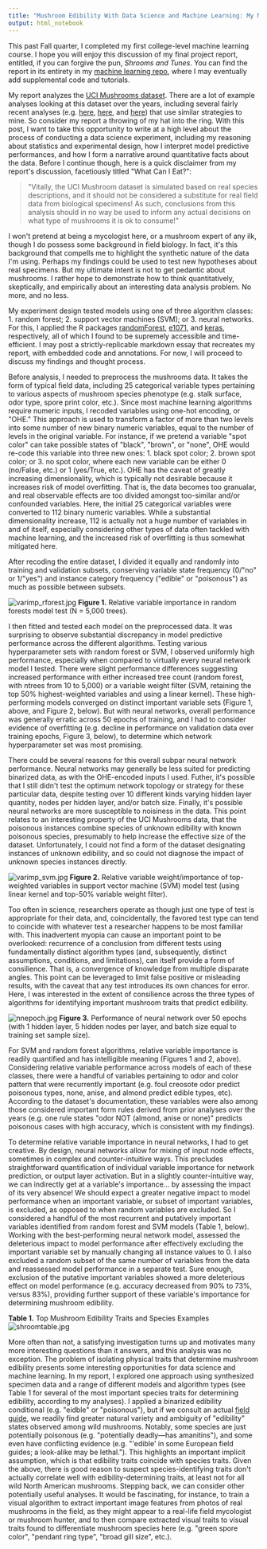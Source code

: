 ```yaml
---
title: "Mushroom Edibility With Data Science and Machine Learning: My ML Final Project"
output: html_notebook
---
```


This past Fall quarter, I completed my first college-level machine learning course. I hope you will enjoy this discussion of my final project report, entitled, if you can forgive the pun, _Shrooms and Tunes_. You can find the report in its entirety in my [machine learning repo](https://github.com/metamaden/machine-learning), where I may eventually add supplemental code and tutorials. 

My report analyzes the [UCI Mushrooms dataset](https://archive.ics.uci.edu/ml/datasets/mushroom). There are a lot of example analyses looking at this dataset over the years, including several fairly recent analyses (e.g. [here](https://rpubs.com/soumya2g/CUNY-Coursework), [here](http://inmachineswetrust.com/posts/mushroom-classification/), and [here](http://rstudio-pubs-static.s3.amazonaws.com/293253_357dc3b3d3de44c8896039a9985674d4.html)) that use similar strategies to mine. So consider my report a throwing of my hat into the ring. With this post, I want to take this opportunity to write at a high level about the process of conducting a data science experiment, including my reasoning about statistics and experimental design, how I interpret model predictive performances, and how I form a narrative around quantitative facts about the data. Before I continue though, here is a quick disclaimer from my report's discussion, facetiously titled "What Can I Eat?":

>"Vitally, the UCI Mushroom dataset is simulated based on real species descriptions, and it should not be considered a substitute for real field data from biological specimens! As such, conclusions from this analysis should in no way be used to inform any actual decisions on what type of mushrooms it is ok to consume!"

I won't pretend at being a mycologist here, or a mushroom expert of any ilk, though I do possess some background in field biology. In fact, it's this background that compells me to highlight the synthetic nature of the data I'm using. Perhaps my findings could be used to test new hypotheses about real specimens. But my ultimate intent is not to get pedantic about mushrooms. I rather hope to demonstrate how to think quantitatively, skeptically, and empirically about an interesting data analysis problem. No more, and no less.

My experiment design tested models using one of three algorithm classes: 1. random forest; 2. support vector machines (SVM); or 3. neural networks. For this, I applied the R packages [randomForest](https://cran.r-project.org/web/packages/randomForest/index.html), [e1071](https://cran.r-project.org/web/packages/e1071/index.html), and [keras](https://cran.r-project.org/web/packages/keras/index.html), respectively, all of which I found to be supremely accessible and time-efficient. I may post a strictly-replicable markdown essay that recreates my report, with embedded code and annotations. For now, I will proceed to discuss my findings and thought process.

Before analysis, I needed to preprocess the mushrooms data. It takes the form of typical field data, including 25 categorical variable types pertaining to various aspects of mushroom species phenotype (e.g. stalk surface, odor type, spore print color, etc.). Since most machine learning algorithms require numeric inputs, I recoded variables using one-hot encoding, or "OHE." This approach is used to transform a factor of more than two levels into some number of new binary numeric variables, equal to the number of levels in the original variable. For instance, if we pretend a variable "spot color" can take possible states of "black", "brown", or "none", OHE would re-code this variable into three new ones: 1. black spot color; 2. brown spot color; or 3. no spot color, where each new variable can be either 0 (no/False, etc.) or 1 (yes/True, etc.). OHE has the caveat of greatly increasing dimensionality, which is typically not desirable because it increases risk of model overfitting. That is, the data becomes too granualar, and real observable effects are too divided amongst too-similar and/or confounded variables. Here, the initial 25 categorical variables were converted to 112 binary numeric variables. While a substantial dimensionality increase, 112 is actually not a huge number of variables in and of itself, especially considering other types of data often tackled with machine learning, and the increased risk of overfitting is thus somewhat mitigated here. 

After recoding the entire dataset, I divided it equally and randomly into training and validation subsets, conserving variable state frequency (0/"no" or 1/"yes") and instance category frequency ("edible" or "poisonous") as much as possible between subsets.

![varimp_rforest.jpg](https://raw.githubusercontent.com/metamaden/metamaden.github.io/master/_posts/media/varimp_rforest.jpg) 
**Figure 1.** Relative variable importance in random forests model test (N = 5,000 trees).

I then fitted and tested each model on the preprocessed data. It was surprising to observe substantial discrepancy in model predictive performance across the different algorithms. Testing various hyperparameter sets with random forest or SVM, I observed uniformly high performance, especially when compared to virtually every neural network model I tested. There were slight performance differences suggesting increased performance with either increased tree count (random forest, with ntrees from 10 to 5,000) or a variable weight filter (SVM, retaining the top 50% highest-weighted variables and using a linear kernel). These high-performing models converged on distinct important variable sets (Figure 1, above, and Figure 2, below). But with neural networks, overall performance was generally erratic across 50 epochs of training, and I had to consider evidence of overfitting (e.g. decline in performance on validation data over training epochs, Figure 3, below), to determine which network hyperparameter set was most promising. 

There could be several reasons for this overall subpar neural network performance. Neural networks may generally be less suited for predicting binarized data, as with the OHE-encoded inputs I used. Futher, it's possible that I still didn't test the optimum network topology or strategy for these particular data, despite testing over 10 different kinds varying hidden layer quantity, nodes per hidden layer, and/or batch size. Finally, it's possible neural networks are more susceptible to noisiness in the data. This point relates to an interesting property of the UCI Mushrooms data, that the poisonous instances combine species of unknown edibility with known poisonous species, presumably to help increase the effective size of the dataset. Unfortunately, I could not find a form of the dataset designating instances of unknown edibility, and so could not diagnose the impact of unknown species instances directly.

![varimp_svm.jpg](https://raw.githubusercontent.com/metamaden/metamaden.github.io/master/_posts/media/varimp_svm.jpg)
**Figure 2.** Relative variable weight/importance of top-weighted variables in support vector machine (SVM) model test (using linear kernel and top-50% variable weight filter).

Too often in science, researchers operate as though just one type of test is appropriate for their data, and, coincidentally, the favored test type can tend to coincide with whatever test a researcher happens to be most familiar with. This inadvertent myopia can cause an important point to be overlooked: recurrence of a conclusion from different tests using fundamentally distinct algorithm types (and, subsequently, distinct assumptions, conditions, and limitations), can itself provide a form of consilience. That is, a convergence of knowledge from multiple disparate angles. This point can be leveraged to limit false positive or misleading results, with the caveat that any test introduces its own chances for error. Here, I was interested in the extent of consilience across the three types of algorithms for identifying important mushroom traits that predict edibility.

![nnepoch.jpg](https://raw.githubusercontent.com/metamaden/metamaden.github.io/master/_posts/media/nnepoch.jpg)
**Figure 3.** Performance of neural network over 50 epochs (with 1 hidden layer, 5 hidden nodes per layer, and batch size equal to training set sample size).

For SVM and random forest algorithms, relative variable importance is readily quantified and has intelligible meaning (Figures 1 and 2, above). Considering relative variable performance across models of each of these classes, there were a handful of variables pertaining to odor and color pattern that were recurrently important (e.g. foul creosote odor predict poisonous types, none, anise, and almond predict edible types, etc). According to the dataset's documentation, these variables were also among those considered important form rules derived from prior analyses over the years (e.g. one rule states "odor NOT (almond, anise or none)" predicts poisonous cases with high accuracy, which is consistent with my findings). 

To determine relative variable importance in neural networks, I had to get creative. By design, neural networks allow for mixing of input node effects, sometimes in complex and counter-intuitive ways. This precludes straightforward quantification of individual variable importance for network prediction, or output layer activation. But in a slightly counter-intuitive way, we can indirectly get at a variable's importance... by assessing the impact of its very absence! We should expect a greater negative impact to model performance when an important variable, or subset of important variables, is excluded, as opposed to when random variables are excluded. So I considered a handful of the most recurrent and putatively important variables identified from random forest and SVM models (Table 1, below). Working with the best-performing neural network model, assessed the deleterious impact to model performance after effectively excluding the important variable set by manually changing all instance values to 0. I also excluded a random subset of the same number of variables from the data and reassessed model performance in a separate test. Sure enough, exclusion of the putative important variables showed a more deleterious effect on model performance (e.g. accuracy decreased from 90% to 73%, versus 83%), providing further support of these variable's importance for determining mushroom edibility.

**Table 1.** Top Mushroom Edibility Traits and Species Examples
![shroomtable.jpg](https://raw.githubusercontent.com/metamaden/metamaden.github.io/master/_posts/media/shroomtable.jpg)


More often than not, a satisfying investigation turns up and motivates many more interesting questions than it answers, and this analysis was no exception. The problem of isolating physical traits that determine mushroom edibility presents some interesting opportunities for data science and machine learning. In my report, I explored one approach using synthesized specimen data and a range of different models and algorithm types (see Table 1 for several of the most important species traits for determining edibility, according to my analyses). I applied a binarized edibility conditional (e.g. "eidble" or "poisonous"), but if we consult an actual [field guide](http://www.svims.ca/council/Lepiot.htm), we readily find greater natural variety and ambiguity of "edibility" states observed among wild mushrooms. Notably, some species are just potentially poisonous (e.g. "potentially deadly—has amanitins"), and some even have conflicting evidence (e.g. "'edible' in some European field guides; a look-alike may be lethal."). This highlights an important implicit assumption, which is that edibility traits coincide with species traits. Given the above, there is good reason to suspect species-identifying traits don't actually correlate well with edibility-determining traits, at least not for all wild North American mushrooms. Stepping back, we can consider other potentially useful analyses. It would be fascinating, for instance, to train a visual algorithm to extract important image features from photos of real mushrooms in the field, as they might appear to a real-life field mycologist or mushroom hunter, and to then compare extracted visual traits to visual traits found to differentiate mushroom species here (e.g. "green spore color", "pendant ring type", "broad gill size", etc.). 







